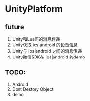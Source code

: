 # UnityPlatform

## future
1. Unity和Lua间的消息传递
2. Unity获取 ios|android 的设备信息
3. Unity与 ios|android 之间的消息传递
4. Unity微信SDK在 ios|android 的demo


## TODO:
1. Android
2. Dont Destory Object
3. demo
